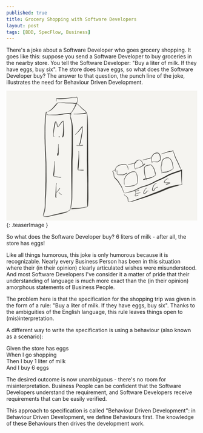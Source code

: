 ```yaml
---
published: true
title: Grocery Shopping with Software Developers
layout: post
tags: [BDD, SpecFlow, Business]
---
```

There's a joke about a Software Developer who goes grocery shopping. It goes like this: suppose you send a Software Developer to buy groceries in the nearby store. You tell the Software Developer: "Buy a liter of milk. If they have eggs, buy six". The store does have eggs, so what does the Software Developer buy? The answer to that question, the punch line of the joke, illustrates the need for Behaviour Driven Development.

![Groceries](/public/img/2016-08-02_Groceries.png){: .teaserImage }

<!--more-->

So what does the Software Developer buy? 6 liters of milk - after all, the store has eggs!

Like all things humorous, this joke is only humorous because it is recognizable. Nearly every Business Person has been in this situation where their (in their opinion) clearly articulated wishes were misunderstood.  And most Software Developers I've consider it a matter of pride that their understanding of language is much more exact than the (in their opinion) amorphous statements of Business People.

The problem here is that the specification for the shopping trip was given in the form of a rule: "Buy a liter of milk. If they have eggs, buy six". Thanks to the ambiguities of the English language, this rule leaves things open to (mis)interpretation.

A different way to write the specification is using a behaviour (also known as a scenario):

Given the store has eggs  
When I go shopping  
Then I buy 1 liter of milk  
And I buy 6 eggs

The desired outcome is now unambiguous - there's no room for misinterpretation. Business People can be confident that the Software Developers understand the requirement, and Software Developers receive requirements that can be easily verified.

This approach to specification is called "Behaviour Driven Development": in Behaviour Driven Development, we define Behaviours first. The knowledge of these Behaviours then drives the development work.